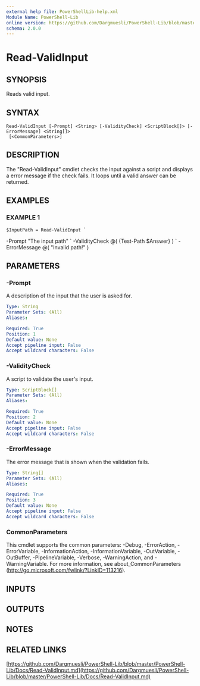 ```yaml
---
external help file: PowerShellLib-help.xml
Module Name: PowerShell-Lib
online version: https://github.com/Dargmuesli/PowerShell-Lib/blob/master/PowerShell-Lib/Docs/Read-ValidInput.md
schema: 2.0.0
---
```


# Read-ValidInput

## SYNOPSIS
Reads valid input.

## SYNTAX

```
Read-ValidInput [-Prompt] <String> [-ValidityCheck] <ScriptBlock[]> [-ErrorMessage] <String[]>
 [<CommonParameters>]
```

## DESCRIPTION
The "Read-ValidInput" cmdlet checks the input against a script and displays a error message if the check fails.
It loops until a valid answer can be returned.

## EXAMPLES

### EXAMPLE 1
```
$InputPath = Read-ValidInput `
```

-Prompt "The input path" \`
    -ValidityCheck @(
        {Test-Path $Answer}
    ) \`
    -ErrorMessage @(
        "Invalid path!"
    )

## PARAMETERS

### -Prompt
A description of the input that the user is asked for.

```yaml
Type: String
Parameter Sets: (All)
Aliases:

Required: True
Position: 1
Default value: None
Accept pipeline input: False
Accept wildcard characters: False
```

### -ValidityCheck
A script to validate the user's input.

```yaml
Type: ScriptBlock[]
Parameter Sets: (All)
Aliases:

Required: True
Position: 2
Default value: None
Accept pipeline input: False
Accept wildcard characters: False
```

### -ErrorMessage
The error message that is shown when the validation fails.

```yaml
Type: String[]
Parameter Sets: (All)
Aliases:

Required: True
Position: 3
Default value: None
Accept pipeline input: False
Accept wildcard characters: False
```

### CommonParameters
This cmdlet supports the common parameters: -Debug, -ErrorAction, -ErrorVariable, -InformationAction, -InformationVariable, -OutVariable, -OutBuffer, -PipelineVariable, -Verbose, -WarningAction, and -WarningVariable.
For more information, see about_CommonParameters (http://go.microsoft.com/fwlink/?LinkID=113216).

## INPUTS

## OUTPUTS

## NOTES

## RELATED LINKS

[https://github.com/Dargmuesli/PowerShell-Lib/blob/master/PowerShell-Lib/Docs/Read-ValidInput.md](https://github.com/Dargmuesli/PowerShell-Lib/blob/master/PowerShell-Lib/Docs/Read-ValidInput.md)

